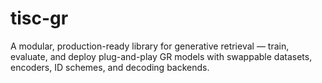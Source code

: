 # tisc-gr
A modular, production-ready library for generative retrieval — train, evaluate, and deploy plug-and-play GR models with swappable datasets, encoders, ID schemes, and decoding backends.
